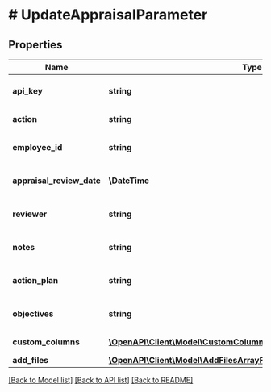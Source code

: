 # # UpdateAppraisalParameter

## Properties

Name | Type | Description | Notes
------------ | ------------- | ------------- | -------------
**api_key** | **string** | APIKey for employee api to UpdateAppraisal |
**action** | **string** | Action name &#x3D; UpdateAppraisal |
**employee_id** | **string** | Employee Id for update appraisal |
**appraisal_review_date** | **\DateTime** | Appraisal review date  for update appraisal |
**reviewer** | **string** | Reviewer for update appraisal |
**notes** | **string** | Notes for update appraisal |
**action_plan** | **string** | Action Plan for update appraisal |
**objectives** | **string** | Objectives for update appraisal |
**custom_columns** | [**\OpenAPI\Client\Model\CustomColumnsArrayForUpdateAppraisalInner[]**](CustomColumnsArrayForUpdateAppraisalInner.md) | Custom Columns of user |
**add_files** | [**\OpenAPI\Client\Model\AddFilesArrayForUpdateAppraisalInner[]**](AddFilesArrayForUpdateAppraisalInner.md) | Add Files Info. |

[[Back to Model list]](../../README.md#models) [[Back to API list]](../../README.md#endpoints) [[Back to README]](../../README.md)
